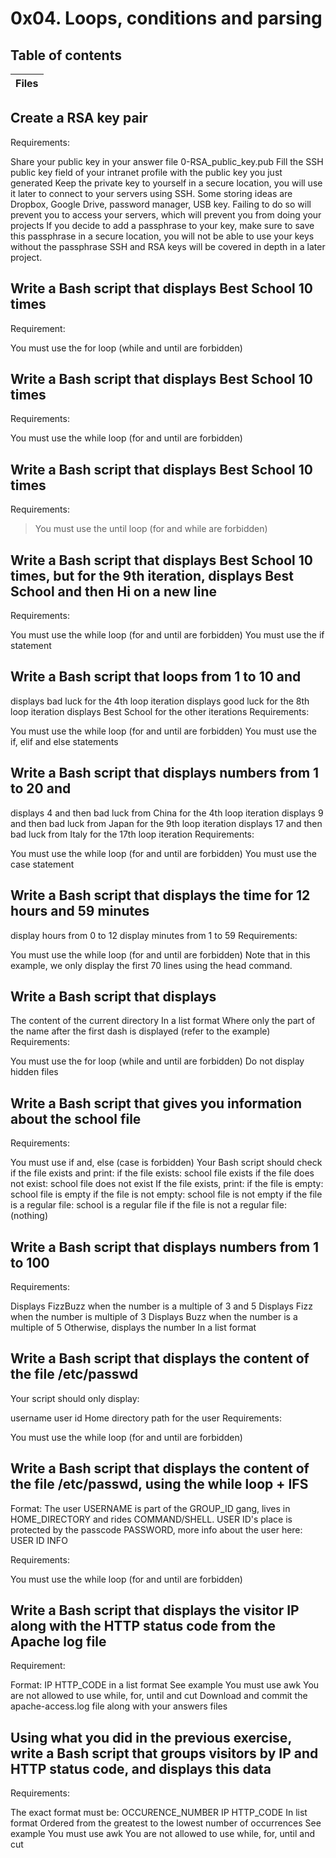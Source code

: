 # 0x04. Loops, conditions and parsing

## Table of contents

Files |
----- |

## Create a RSA key pair

Requirements:

Share your public key in your answer file 0-RSA_public_key.pub
Fill the SSH public key field of your intranet profile with the public key you just generated
Keep the private key to yourself in a secure location, you will use it later to connect to your servers using SSH. Some storing ideas are Dropbox, Google Drive, password manager, USB key. Failing to do so will prevent you to access your servers, which will prevent you from doing your projects
If you decide to add a passphrase to your key, make sure to save this passphrase in a secure location, you will not be able to use your keys without the passphrase
SSH and RSA keys will be covered in depth in a later project.

## Write a Bash script that displays Best School 10 times

Requirement:

You must use the for loop (while and until are forbidden)

## Write a Bash script that displays Best School 10 times

Requirements:

You must use the while loop (for and until are forbidden)

## Write a Bash script that displays Best School 10 times

Requirements:

> You must use the until loop (for and while are forbidden)

## Write a Bash script that displays Best School 10 times, but for the 9th iteration, displays Best School and then Hi on a new line

Requirements:

You must use the while loop (for and until are forbidden)
You must use the if statement

## Write a Bash script that loops from 1 to 10 and

displays bad luck for the 4th loop iteration
displays good luck for the 8th loop iteration
displays Best School for the other iterations
Requirements:

You must use the while loop (for and until are forbidden)
You must use the if, elif and else statements

## Write a Bash script that displays numbers from 1 to 20 and

displays 4 and then bad luck from China for the 4th loop iteration
displays 9 and then bad luck from Japan for the 9th loop iteration
displays 17 and then bad luck from Italy for the 17th loop iteration
Requirements:

You must use the while loop (for and until are forbidden)
You must use the case statement

## Write a Bash script that displays the time for 12 hours and 59 minutes

display hours from 0 to 12
display minutes from 1 to 59
Requirements:

You must use the while loop (for and until are forbidden)
Note that in this example, we only display the first 70 lines using the head command.

## Write a Bash script that displays

The content of the current directory
In a list format
Where only the part of the name after the first dash is displayed (refer to the example)
Requirements:

You must use the for loop (while and until are forbidden)
Do not display hidden files

## Write a Bash script that gives you information about the school file

Requirements:

You must use if and, else (case is forbidden)
Your Bash script should check if the file exists and print:
if the file exists: school file exists
if the file does not exist: school file does not exist
If the file exists, print:
if the file is empty: school file is empty
if the file is not empty: school file is not empty
if the file is a regular file: school is a regular file
if the file is not a regular file: (nothing)

## Write a Bash script that displays numbers from 1 to 100

Requirements:

Displays FizzBuzz when the number is a multiple of 3 and 5
Displays Fizz when the number is multiple of 3
Displays Buzz when the number is a multiple of 5
Otherwise, displays the number
In a list format

## Write a Bash script that displays the content of the file /etc/passwd

Your script should only display:

username
user id
Home directory path for the user
Requirements:

You must use the while loop (for and until are forbidden)

## Write a Bash script that displays the content of the file /etc/passwd, using the while loop + IFS

Format: The user USERNAME is part of the GROUP_ID gang, lives in HOME_DIRECTORY and rides COMMAND/SHELL. USER ID's place is protected by the passcode PASSWORD, more info about the user here: USER ID INFO

Requirements:

You must use the while loop (for and until are forbidden)

## Write a Bash script that displays the visitor IP along with the HTTP status code from the Apache log file

Requirement:

Format: IP HTTP_CODE
in a list format
See example
You must use awk
You are not allowed to use while, for, until and cut
Download and commit the apache-access.log file along with your answers files

## Using what you did in the previous exercise, write a Bash script that groups visitors by IP and HTTP status code, and displays this data

Requirements:

The exact format must be:
OCCURENCE_NUMBER IP HTTP_CODE
In list format
Ordered from the greatest to the lowest number of occurrences
See example
You must use awk
You are not allowed to use while, for, until and cut
